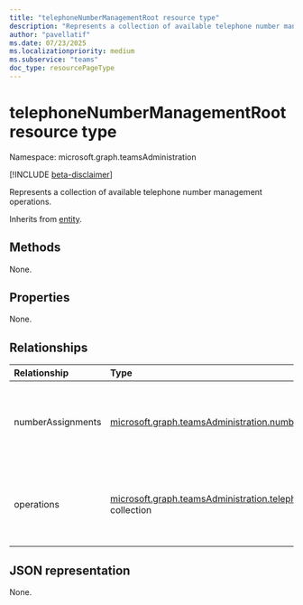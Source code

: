 ```yaml
---
title: "telephoneNumberManagementRoot resource type"
description: "Represents a collection of available telephone number management operations."
author: "pavellatif"
ms.date: 07/23/2025
ms.localizationpriority: medium
ms.subservice: "teams"
doc_type: resourcePageType
---
```


# telephoneNumberManagementRoot resource type

Namespace: microsoft.graph.teamsAdministration

[!INCLUDE [beta-disclaimer](../../includes/beta-disclaimer.md)]

Represents a collection of available telephone number management operations.


Inherits from [entity](../resources/entity.md).


## Methods
None.

## Properties
None.

## Relationships
|Relationship|Type|Description|
|:---|:---|:---|
|numberAssignments|[microsoft.graph.teamsAdministration.numberAssignment](../resources/teamsadministration-numberassignment.md) collection|Represents a collection of synchronous telephone number management operations.|
|operations|[microsoft.graph.teamsAdministration.telephoneNumberLongRunningOperation](../resources/teamsadministration-telephonenumberlongrunningoperation.md) collection|Represents a collection of asynchronous telephone number management operations.|

## JSON representation
None.

